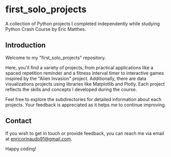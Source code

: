# first_solo_projects

A collection of Python projects I completed independently while studying Python Crash Course by Eric Matthes.

## Introduction

Welcome to my "first_solo_projects" repository.

Here, you'll find a variety of projects, from practical applications like a spaced repetition reminder and a fitness interval timer to interactive games inspired by the "Alien Invasion" project. Additionally, there are data visualizations projects using libraries like Matplotlib and Plotly. Each project reflects the skills and concepts I developed during the course.

Feel free to explore the subdirectories for detailed information about each projects. Your feedback is appreciated as it helps me to continue improving.

## Contact

If you wish to get in touch or provide feedback, you can reach me via email at <enricorinaudo91@gmail.com>.

Happy coding!
